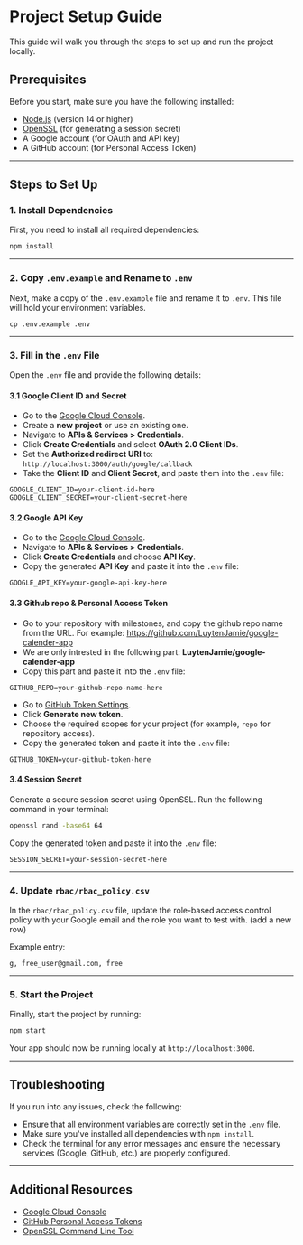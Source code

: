 # Project Setup Guide

This guide will walk you through the steps to set up and run the project locally.

## Prerequisites

Before you start, make sure you have the following installed:

- [Node.js](https://nodejs.org/) (version 14 or higher)
- [OpenSSL](https://www.openssl.org/) (for generating a session secret)
- A Google account (for OAuth and API key)
- A GitHub account (for Personal Access Token)

---

## Steps to Set Up

### 1. Install Dependencies

First, you need to install all required dependencies:

```bash
npm install
```

---

### 2. Copy `.env.example` and Rename to `.env`

Next, make a copy of the `.env.example` file and rename it to `.env`. This file will hold your environment variables.

```
cp .env.example .env
```

---

### 3. Fill in the `.env` File

Open the `.env` file and provide the following details:

#### 3.1 Google Client ID and Secret

- Go to the [Google Cloud Console](https://console.cloud.google.com/).
- Create a **new project** or use an existing one.
- Navigate to **APIs & Services > Credentials**.
- Click **Create Credentials** and select **OAuth 2.0 Client IDs**.
- Set the **Authorized redirect URI** to:  
  `http://localhost:3000/auth/google/callback`
- Take the **Client ID** and **Client Secret**, and paste them into the `.env` file:

```env
GOOGLE_CLIENT_ID=your-client-id-here
GOOGLE_CLIENT_SECRET=your-client-secret-here
```

#### 3.2 Google API Key

- Go to the [Google Cloud Console](https://console.cloud.google.com/).
- Navigate to **APIs & Services > Credentials**.
- Click **Create Credentials** and choose **API Key**.
- Copy the generated **API Key** and paste it into the `.env` file:

```env
GOOGLE_API_KEY=your-google-api-key-here
```

#### 3.3 Github repo & Personal Access Token

- Go to your repository with milestones, and copy the github repo name from the URL. For example: https://github.com/LuytenJamie/google-calender-app
- We are only intrested in the following part: **LuytenJamie/google-calender-app**
- Copy this part and paste it into the `.env` file:

```env
GITHUB_REPO=your-github-repo-name-here
```

- Go to [GitHub Token Settings](https://github.com/settings/tokens).
- Click **Generate new token**.
- Choose the required scopes for your project (for example, `repo` for repository access).
- Copy the generated token and paste it into the `.env` file:

```env
GITHUB_TOKEN=your-github-token-here
```

#### 3.4 Session Secret

Generate a secure session secret using OpenSSL. Run the following command in your terminal:

```bash
openssl rand -base64 64
```

Copy the generated token and paste it into the `.env` file:

```env
SESSION_SECRET=your-session-secret-here
```

---

### 4. Update `rbac/rbac_policy.csv`

In the `rbac/rbac_policy.csv` file, update the role-based access control policy with your Google email and the role you want to test with. (add a new row)

Example entry:

```csv
g, free_user@gmail.com, free
```

---

### 5. Start the Project

Finally, start the project by running:

```bash
npm start
```

Your app should now be running locally at `http://localhost:3000`.

---

## Troubleshooting

If you run into any issues, check the following:

- Ensure that all environment variables are correctly set in the `.env` file.
- Make sure you've installed all dependencies with `npm install`.
- Check the terminal for any error messages and ensure the necessary services (Google, GitHub, etc.) are properly configured.

---

## Additional Resources

- [Google Cloud Console](https://console.cloud.google.com/)
- [GitHub Personal Access Tokens](https://github.com/settings/tokens)
- [OpenSSL Command Line Tool](https://www.openssl.org/)
